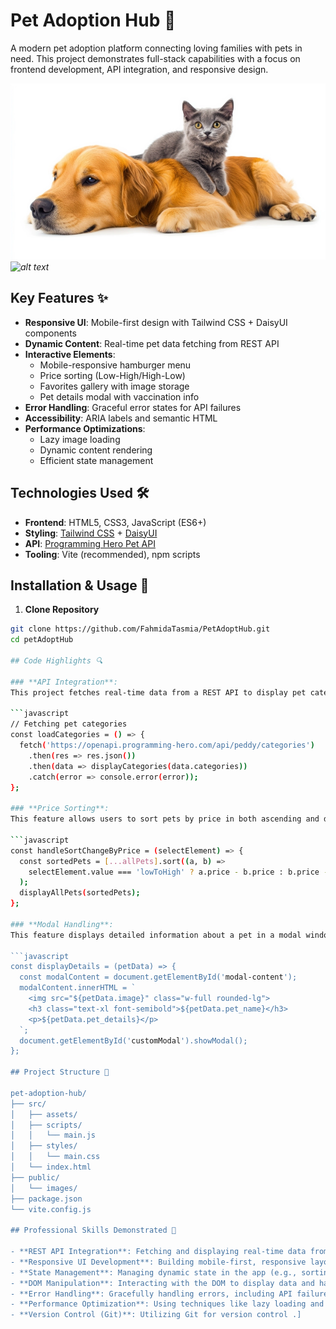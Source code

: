 
# Pet Adoption Hub 🐾

A modern pet adoption platform connecting loving families with pets in need. This project demonstrates full-stack capabilities with a focus on frontend development, API integration, and responsive design.

![Project Preview](images/pet.webp) *![alt text](image.png)*

## Key Features ✨

- **Responsive UI**: Mobile-first design with Tailwind CSS + DaisyUI components
- **Dynamic Content**: Real-time pet data fetching from REST API
- **Interactive Elements**:
  - Mobile-responsive hamburger menu
  - Price sorting (Low-High/High-Low)
  - Favorites gallery with image storage
  - Pet details modal with vaccination info
- **Error Handling**: Graceful error states for API failures
- **Accessibility**: ARIA labels and semantic HTML
- **Performance Optimizations**:
  - Lazy image loading
  - Dynamic content rendering
  - Efficient state management

## Technologies Used 🛠️

- **Frontend**: HTML5, CSS3, JavaScript (ES6+)
- **Styling**: [Tailwind CSS](https://tailwindcss.com/) + [DaisyUI](https://daisyui.com/)
- **API**: [Programming Hero Pet API](https://openapi.programming-hero.com/api/peddy)
- **Tooling**: Vite (recommended), npm scripts

## Installation & Usage 🚀

1. **Clone Repository**
```bash
git clone https://github.com/FahmidaTasmia/PetAdoptHub.git
cd petAdoptHub

## Code Highlights 🔍

### **API Integration**:
This project fetches real-time data from a REST API to display pet categories.

```javascript
// Fetching pet categories
const loadCategories = () => {
  fetch('https://openapi.programming-hero.com/api/peddy/categories')
    .then(res => res.json())
    .then(data => displayCategories(data.categories))
    .catch(error => console.error(error));
};

### **Price Sorting**:
This feature allows users to sort pets by price in both ascending and descending order, providing an efficient way to view pets based on their affordability.

```javascript
const handleSortChangeByPrice = (selectElement) => {
  const sortedPets = [...allPets].sort((a, b) => 
    selectElement.value === 'lowToHigh' ? a.price - b.price : b.price - a.price
  );
  displayAllPets(sortedPets);
};

### **Modal Handling**:
This feature displays detailed information about a pet in a modal window when a user clicks on a specific pet. It allows users to view additional information, such as the pet's image and details, in a clean and user-friendly modal interface.

```javascript
const displayDetails = (petData) => {
  const modalContent = document.getElementById('modal-content');
  modalContent.innerHTML = `
    <img src="${petData.image}" class="w-full rounded-lg">
    <h3 class="text-xl font-semibold">${petData.pet_name}</h3>
    <p>${petData.pet_details}</p>
  `;
  document.getElementById('customModal').showModal();
};

## Project Structure 📂

pet-adoption-hub/
├── src/
│   ├── assets/
│   ├── scripts/
│   │   └── main.js
│   ├── styles/
│   │   └── main.css
│   └── index.html
├── public/
│   └── images/
├── package.json
└── vite.config.js

## Professional Skills Demonstrated 💼

- **REST API Integration**: Fetching and displaying real-time data from a remote API.
- **Responsive UI Development**: Building mobile-first, responsive layouts using [Tailwind CSS](https://tailwindcss.com/).
- **State Management**: Managing dynamic state in the app (e.g., sorting pets, storing favorite pets).
- **DOM Manipulation**: Interacting with the DOM to display data and handle user actions (e.g., opening modals, sorting data).
- **Error Handling**: Gracefully handling errors, including API failures and missing data.
- **Performance Optimization**: Using techniques like lazy loading and dynamic rendering to optimize app performance.
- **Version Control (Git)**: Utilizing Git for version control .]
